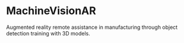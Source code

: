 # MachineVisionAR
Augmented reality remote assistance in manufacturing through object detection training with 3D models.
